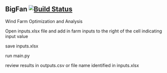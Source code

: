 ## BigFan [![Build Status](https://travis-ci.org/SoftwareDevEngResearch/BigFan.svg?branch=master)](https://travis-ci.org/SoftwareDevEngResearch/BigFan)
Wind Farm Optimization and Analysis

Open inputs.xlsx file and add in farm inputs to the right of the cell indicating input value

save inputs.xlsx

run main.py

review results in outputs.csv or file name identified in inputs.xlsx
